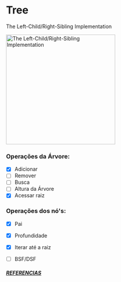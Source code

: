 # Tree
The Left-Child/Right-Sibling Implementation

<img src = "https://i.imgur.com/8eNZXMG.png" alt="The Left-Child/Right-Sibling Implementation" width="300">

### Operações da Árvore:

- [x] Adicionar
- [ ] Remover
- [ ] Busca
- [ ] Altura da Árvore
- [x] Acessar raiz

### Operações dos nó's:

- [x] Pai
- [x] Profundidade
- [x] Iterar até a raiz
- [ ] BSF/DSF


##### [REFERENCIAS](https://www.ida.liu.se/opendsa/OpenDSA/Books/Everything/html/GenTreeImplement.html#the-left-child-right-sibling-implementation)
